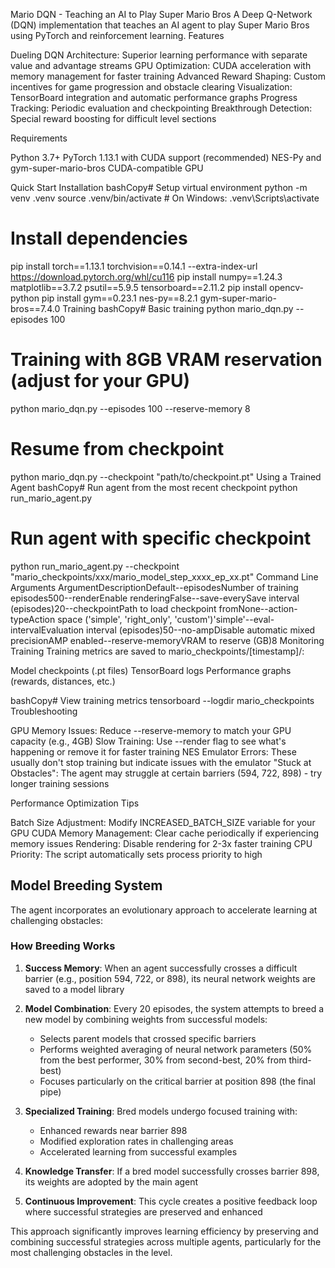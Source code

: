 Mario DQN - Teaching an AI to Play Super Mario Bros
A Deep Q-Network (DQN) implementation that teaches an AI agent to play Super Mario Bros using PyTorch and reinforcement learning.
Features

Dueling DQN Architecture: Superior learning performance with separate value and advantage streams
GPU Optimization: CUDA acceleration with memory management for faster training
Advanced Reward Shaping: Custom incentives for game progression and obstacle clearing
Visualization: TensorBoard integration and automatic performance graphs
Progress Tracking: Periodic evaluation and checkpointing
Breakthrough Detection: Special reward boosting for difficult level sections

Requirements

Python 3.7+
PyTorch 1.13.1 with CUDA support (recommended)
NES-Py and gym-super-mario-bros
CUDA-compatible GPU

Quick Start
Installation
bashCopy# Setup virtual environment
python -m venv .venv
source .venv/bin/activate # On Windows: .venv\Scripts\activate

# Install dependencies

pip install torch==1.13.1 torchvision==0.14.1 --extra-index-url https://download.pytorch.org/whl/cu116
pip install numpy==1.24.3 matplotlib==3.7.2 psutil==5.9.5 tensorboard==2.11.2
pip install opencv-python
pip install gym==0.23.1 nes-py==8.2.1 gym-super-mario-bros==7.4.0
Training
bashCopy# Basic training
python mario_dqn.py --episodes 100

# Training with 8GB VRAM reservation (adjust for your GPU)

python mario_dqn.py --episodes 100 --reserve-memory 8

# Resume from checkpoint

python mario_dqn.py --checkpoint "path/to/checkpoint.pt"
Using a Trained Agent
bashCopy# Run agent from the most recent checkpoint
python run_mario_agent.py

# Run agent with specific checkpoint

python run_mario_agent.py --checkpoint "mario_checkpoints/xxx/mario_model_step_xxxx_ep_xx.pt"
Command Line Arguments
ArgumentDescriptionDefault--episodesNumber of training episodes500--renderEnable renderingFalse--save-everySave interval (episodes)20--checkpointPath to load checkpoint fromNone--action-typeAction space ('simple', 'right_only', 'custom')'simple'--eval-intervalEvaluation interval (episodes)50--no-ampDisable automatic mixed precisionAMP enabled--reserve-memoryVRAM to reserve (GB)8
Monitoring Training
Training metrics are saved to mario_checkpoints/[timestamp]/:

Model checkpoints (.pt files)
TensorBoard logs
Performance graphs (rewards, distances, etc.)

bashCopy# View training metrics
tensorboard --logdir mario_checkpoints
Troubleshooting

GPU Memory Issues: Reduce --reserve-memory to match your GPU capacity (e.g., 4GB)
Slow Training: Use --render flag to see what's happening or remove it for faster training
NES Emulator Errors: These usually don't stop training but indicate issues with the emulator
"Stuck at Obstacles": The agent may struggle at certain barriers (594, 722, 898) - try longer training sessions

Performance Optimization Tips

Batch Size Adjustment: Modify INCREASED_BATCH_SIZE variable for your GPU
CUDA Memory Management: Clear cache periodically if experiencing memory issues
Rendering: Disable rendering for 2-3x faster training
CPU Priority: The script automatically sets process priority to high

## Model Breeding System

The agent incorporates an evolutionary approach to accelerate learning at challenging obstacles:

### How Breeding Works

1. **Success Memory**: When an agent successfully crosses a difficult barrier (e.g., position 594, 722, or 898), its neural network weights are saved to a model library

2. **Model Combination**: Every 20 episodes, the system attempts to breed a new model by combining weights from successful models:

   - Selects parent models that crossed specific barriers
   - Performs weighted averaging of neural network parameters (50% from the best performer, 30% from second-best, 20% from third-best)
   - Focuses particularly on the critical barrier at position 898 (the final pipe)

3. **Specialized Training**: Bred models undergo focused training with:

   - Enhanced rewards near barrier 898
   - Modified exploration rates in challenging areas
   - Accelerated learning from successful examples

4. **Knowledge Transfer**: If a bred model successfully crosses barrier 898, its weights are adopted by the main agent

5. **Continuous Improvement**: This cycle creates a positive feedback loop where successful strategies are preserved and enhanced

This approach significantly improves learning efficiency by preserving and combining successful strategies across multiple agents, particularly for the most challenging obstacles in the level.
